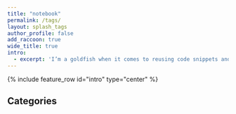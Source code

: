 ```yaml
---
title: "notebook"
permalink: /tags/
layout: splash_tags
author_profile: false
add_raccoon: true
wide_title: true
intro: 
  - excerpt: 'I’m a goldfish when it comes to reusing code snippets and utility functions. This notebook serves as my knowledge repository, where I document and share the techniques and command lines I frequently use but often forget, saving me from endless googling.'
---
```


{% include feature_row id="intro" type="center" %}

## Categories